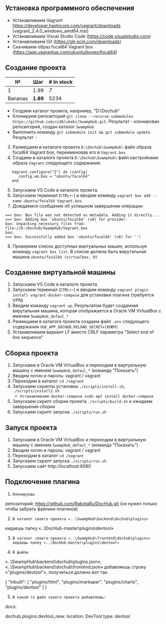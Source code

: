 ## Установка программного обеспечения	
- Устанавливаем Vagrant https://developer.hashicorp.com/vagrant/downloads (vagrant_2.4.0_windows_amd64.msi)
- Устанавливаем Visual Studio Code (https://code.visualstudio.com)
- Устанавливаем Git (https://git-scm.com/downloads)
- Скачиваем образ focal64 Vagrant box (https://app.vagrantup.com/ubuntu/boxes/focal64)

## Создание проекта

| №            | Шаг     | # In stock |
|--------------|-----------|------------|
| 1 | 1.99      | *7*        |
| Bananas      | **1.89**  | 5234       |

- Создаем каталог проекта, например, "D:\Dochub\"
- Клонируем репозиторий `git clone --recurse-submodules https://github.com/cu3blukekc/SwampHub.git`. Результат - клонирован репозиторий, создан каталог `SwampHub`
- Выполнить команду `git submodule init && git submodule update`. Результат - 

3. Размещаем в каталоге проекта `D:\Dochub\SwampHub\` файл образа focal64 Vagrant box, переименовав его в `Vagrant.box`
4. Создаем в каталоге проекта `D:\Dochub\SwampHub\` файл настройками образа `Vagrant` следующего содержания:
```   
   Vagrant.configure("2") do |config|
      config.vm.box = "ubuntu/focal64"
   end
```   
5. Запускаем VS Code в каталоге проекта.
6. Запускаем терминал (`CTRL+~`) и вводим команду `vagrant box add --name ubuntu/focal64 Vagrant.box`. 
7. Дождаемся сообщение об успешном завершении операции:
```
==> box: Box file was not detected as metadata. Adding it directly...
==> box: Adding box 'ubuntu/focal64' (v0) for provider:
box: Unpacking necessary files from: file://D:/Dochub/SwampHub/Vagrant.box
box:
==> box: Successfully added box 'ubuntu/focal64' (v0) for ''!
```
8. Проверяем список доступных виртуальных машин, используя команду `vagrant box list`. В списке должна быть вирутальная машина
`ubuntu/focal64 (virtualbox, 0)`

## Создаение виртуальной машины 
1. Запускаем VS Code в каталоге проекта
2. Запускаем терминал (`CTRL+~`) и вводим команду `vagrant plugin install vagrant-docker-compose` для установки плагина (требуется VPN)
3. Вводим команду `vagrant up`. Результатом будет созданная вирутальная машина, которая отображается в Oracle VM VirtualBox с именем `SwampHub_defaul_*`
4. Размещаем в каталоге проекта создаем файл `.env` следующего содержания `VUE_APP_DOCHUB_RELOAD_SECRET=[КЛЮЧ]`
5. Устанавливаем вариант LF вместо CRLF параметра "Select end of line sequence"

## Сборка проекта
1. Запускаем в Oracle VM VirtualBox и переходим в виртуальную машину с именем `SwampHub_defaul_*` (команда "Показать")
2. Вводим логин и пароль: vagrant / vagrant
3. Переходим в каталог `cd /vagrant`
4. Запускаем скрипты установки `./scripts/install.sh`, `./scripts/install2.sh`
    * `Устанавливаем docker-compose sudo apt install docker-compose`
5. Запускаем скрипт сборки проекта `./scripts/build.sh` и ожидаем завершения сборки
6. Запускаем скрипт запуска `./scripts/run.sh`

## Запуск проекта
1. Запускаем в Oracle VM VirtualBox и переходим в виртуальную машину с именем `SwampHub_defaul_*` (команда "Показать")
2. Вводим логин и пароль: vagrant / vagrant
3. Переходим в каталог `cd /vagrant`
4. Запускаем скрипт запуска `./scripts/run.sh`
5. Запускаем сайт http://localhost:8080

## Подключение плагина

1.     Клонируешь
репозиторий: https://github.com/RabotaRu/DocHub.git (он нужен только чтобы забрать файлики плагинов)

2.     В каталог своего проекта «..\SwampHub\backend\dochub\plugins»
кидаешь папку «..\DocHub-master\plugins\devtool»

3.     В каталог своего проекта «..\SwampHub\frontend\dochub\plugins» кидаешь папку «..\DocHub-master\plugins\devtool»

4.     В файлы
«..\SwampHub\backend\dochub\plugins.json», «..\SwampHub\backend\dochub\frontend.json» добавляешь строку «"plugins/devtool"»,
получиться должно вот так:


{
    "inbuilt": [
        "plugins/html",
        "plugins/markaper",
        "plugins/charts",
        "plugins/devtool"
    ]
}

5.     В какой-то файл своего проекта добавляешь: 

docs:

  dochub.plugins.devtool_new:
    location: DevTool
    type: devtool